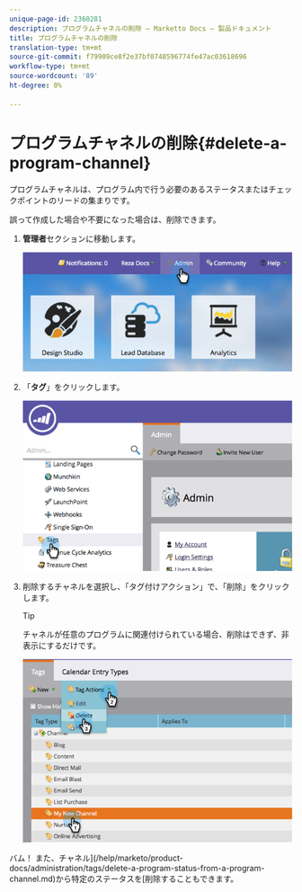 ```yaml
---
unique-page-id: 2360281
description: プログラムチャネルの削除 — Marketto Docs — 製品ドキュメント
title: プログラムチャネルの削除
translation-type: tm+mt
source-git-commit: f79909ce8f2e37bf0748596774fe47ac03618696
workflow-type: tm+mt
source-wordcount: '89'
ht-degree: 0%

---
```



# プログラムチャネルの削除{#delete-a-program-channel}

プログラムチャネルは、プログラム内で行う必要のあるステータスまたはチェックポイントのリードの集まりです。

誤って作成した場合や不要になった場合は、削除できます。

1. **管理者**&#x200B;セクションに移動します。

   ![](assets/image2014-9-24-16-3a6-3a41.png)

1. 「**タグ**」をクリックします。

   ![](assets/image2014-9-24-16-3a7-3a33.png)

1. 削除するチャネルを選択し、「タグ付けアクション」で、「削除」をクリックします。

   >[!TIP]
   >
   >チャネルが任意のプログラムに関連付けられている場合、削除はできず、非表示にするだけです。

   ![](assets/image2014-9-24-16-3a10-3a59.png)

バム！ また、チャネル](/help/marketo/product-docs/administration/tags/delete-a-program-status-from-a-program-channel.md)から特定のステータスを[削除することもできます。
